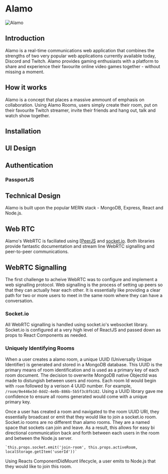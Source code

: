 # Alamo
![Alamo](http://url/to/img.png)

## Introduction
Alamo is a real-time communications web application that combines the strengths of two very popular web applications currently available today, Discord and Twitch. Alamo provides gaming enthusiasts with a platform to share and experience their favourite online video games together - without missing a moment.  

## How it works
Alamo is a concept that places a massive ammount of emphasis on collaboration. Using Alamo Rooms, users simply create their room, put on their favourite Twitch streamer, invite their friends and hang out, talk and watch show together. 

## Installation

## UI Design

## Authentication

### PassportJS

## 

## Technical Design
Alamo is built upon the popular MERN stack - MongoDB, Express, React and Node.js. 

## Web RTC
Alamo's WebRTC is faciliated using [[PeerJS](https://peerjs.com/) and [socket.io](https://socket.io/). Both libraries provide fantastic documentation and stream line WebRTC signalling and peer-to-peer communications. 

## WebRTC Signalling
The first challenge to acheive WebRTC was to configure and implement a web signalling protocol. Web signalling is the process of setting up peers so that they can actually hear each other. It is essentially like providing a clear path for two or more users to meet in the same room where they can have a conversation. 

### Socket.io
All WebRTC signalling is handled using socket.io's websocket library. Socket.io is configured at a very high level of ReactJS and passed down as props to React Components as needed.  

### Uniquely Identifying Rooms
When a user creates a alamo room, a unique UUID (Universally Unique Identifier) is generated and stored in a MongoDB database. This UUID is the primary means of room identification and is used as a primary key of each room document. The decision to overwrite MongoDB native ObjectId was made to distungish between users and rooms. Each room Id would begin with `room` followed by a verison 4 UUID number. For example, `/room/0e446e3d-8dd2-4e0b-886b-5b5f3c8fb182`. Using a UUID library gave me confidence to ensure all rooms generated would come with a unique primary key. 

Once a user has created a room and navigated to the room UUID URI, they essentially broadcast or emit that they would like to join a socket.io room. Socket.io rooms are no different than alamo rooms. They are a named space that sockets can join and leave. As a result, this allows for easy bi directional communication back and forth between each users in the room and between the Node.js server.

    `this.props.socket.emit('join-room', this.props.activeRoom, localStorage.getItem('userId'))`

Using Reacts ComponentDidMount lifecycle, a user emits to Node.js that they would like to join this room. 

